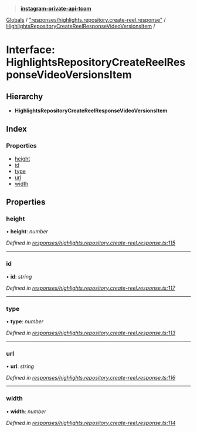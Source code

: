 > **[instagram-private-api-tcom](../README.md)**

[Globals](../README.md) / ["responses/highlights.repository.create-reel.response"](../modules/_responses_highlights_repository_create_reel_response_.md) / [HighlightsRepositoryCreateReelResponseVideoVersionsItem](_responses_highlights_repository_create_reel_response_.highlightsrepositorycreatereelresponsevideoversionsitem.md) /

# Interface: HighlightsRepositoryCreateReelResponseVideoVersionsItem

## Hierarchy

* **HighlightsRepositoryCreateReelResponseVideoVersionsItem**

## Index

### Properties

* [height](_responses_highlights_repository_create_reel_response_.highlightsrepositorycreatereelresponsevideoversionsitem.md#height)
* [id](_responses_highlights_repository_create_reel_response_.highlightsrepositorycreatereelresponsevideoversionsitem.md#id)
* [type](_responses_highlights_repository_create_reel_response_.highlightsrepositorycreatereelresponsevideoversionsitem.md#type)
* [url](_responses_highlights_repository_create_reel_response_.highlightsrepositorycreatereelresponsevideoversionsitem.md#url)
* [width](_responses_highlights_repository_create_reel_response_.highlightsrepositorycreatereelresponsevideoversionsitem.md#width)

## Properties

###  height

• **height**: *number*

*Defined in [responses/highlights.repository.create-reel.response.ts:115](https://github.com/cuonglnhust/instagram-private-api-tcom/blob/3e16058/src/responses/highlights.repository.create-reel.response.ts#L115)*

___

###  id

• **id**: *string*

*Defined in [responses/highlights.repository.create-reel.response.ts:117](https://github.com/cuonglnhust/instagram-private-api-tcom/blob/3e16058/src/responses/highlights.repository.create-reel.response.ts#L117)*

___

###  type

• **type**: *number*

*Defined in [responses/highlights.repository.create-reel.response.ts:113](https://github.com/cuonglnhust/instagram-private-api-tcom/blob/3e16058/src/responses/highlights.repository.create-reel.response.ts#L113)*

___

###  url

• **url**: *string*

*Defined in [responses/highlights.repository.create-reel.response.ts:116](https://github.com/cuonglnhust/instagram-private-api-tcom/blob/3e16058/src/responses/highlights.repository.create-reel.response.ts#L116)*

___

###  width

• **width**: *number*

*Defined in [responses/highlights.repository.create-reel.response.ts:114](https://github.com/cuonglnhust/instagram-private-api-tcom/blob/3e16058/src/responses/highlights.repository.create-reel.response.ts#L114)*